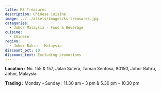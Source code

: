 ```yaml
---
title: KS Treasures
description: Chinese Cuisine
image: ../../assets/images/ks-treasures.jpg
categories:
  - Johor Malaysia - Food & Beverage
cuisine:
  - Chinese
region:
  - Johor Bahru - Malaysia
discount_pct: 10
discount_text: Excluding promotions
---
```

**Location :** No. 155 & 157, Jalan Sutera, Taman Sentosa, 80150, Johor Bahru, Johor, Malaysia

**Trading :** Monday - Sunday : 11.30 am - 3 pm & 5.30 pm - 10.30 pm
